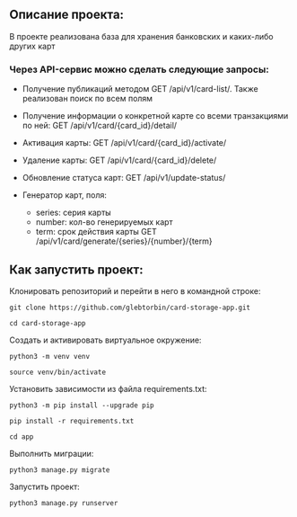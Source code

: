## Описание проекта:
В проекте реализована база для хранения банковских и каких-либо других карт 

### Через API-сервис можно сделать следующие запросы:
* Получение публикаций методом GET /api/v1/card-list/. Также реализован поиск по всем полям

* Получение информации о конкретной карте со всеми транзакциями по ней: GET /api/v1/card/{card_id}/detail/

* Активация карты: GET /api/v1/card/{card_id}/activate/

* Удаление карты: GET /api/v1/card/{card_id}/delete/

* Обновление статуса карт: GET /api/v1/update-status/

* Генератор карт, поля: 
  - series: серия карты
  - number: кол-во генерируемых карт
  - term: срок действия карты
  GET /api/v1/card/generate/{series}/{number}/{term}

## Как запустить проект:
Клонировать репозиторий и перейти в него в командной строке:
```
git clone https://github.com/glebtorbin/card-storage-app.git
```
```
cd card-storage-app
```
Cоздать и активировать виртуальное окружение:
```
python3 -m venv venv
```
```
source venv/bin/activate
```
Установить зависимости из файла requirements.txt:
```
python3 -m pip install --upgrade pip
```
```
pip install -r requirements.txt
```
```
cd app
```
Выполнить миграции:
```
python3 manage.py migrate
```
Запустить проект:
```
python3 manage.py runserver
```
